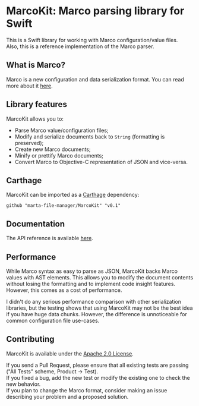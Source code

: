 # MarcoKit: Marco parsing library for Swift

This is a Swift library for working with Marco configuration/value files.  
Also, this is a reference implementation of the Marco parser.

## What is Marco?

Marco is a new configuration and data serialization format. You can read more about it [here](https://github.com/marta-file-manager/MarcoKit/blob/master/docs/MARCO.md).

## Library features

MarcoKit allows you to:

- Parse Marco value/configuration files;
- Modify and serialize documents back to `String` (formatting is preserved);
- Create new Marco documents;
- Minify or prettify Marco documents;
- Convert Marco to Objective-C representation of JSON and vice-versa.

## Carthage

MarcoKit can be imported as a [Carthage](https://github.com/Carthage/Carthage) dependency:

`github "marta-file-manager/MarcoKit" "v0.1"`

## Documentation

The API reference is available [here](https://marta-file-manager.github.io/MarcoKit/api/index.html).

## Performance 

While Marco syntax as easy to parse as JSON, MarcoKit backs Marco values with AST elements. This allows you to modify the document contents without losing the formatting and to implement code insight features. However, this comes as a cost of performance.

I didn't do any serious performance comparison with other serialization libraries, but the testing shows that using MarcoKit may not be the best idea if you have huge data chunks. However, the difference is unnoticeable for common configuration file use-cases.

## Contributing

MarcoKit is available under the [Apache 2.0 License](https://github.com/marta-file-manager/MarcoKit/blob/master/LICENSE).

If you send a Pull Request, please ensure that all existing tests are passing ("All Tests" scheme, Product → Test).  
If you fixed a bug, add the new test or modify the existing one to check the new behavior.  
If you plan to change the Marco format, consider making an issue describing your problem and a proposed solution.